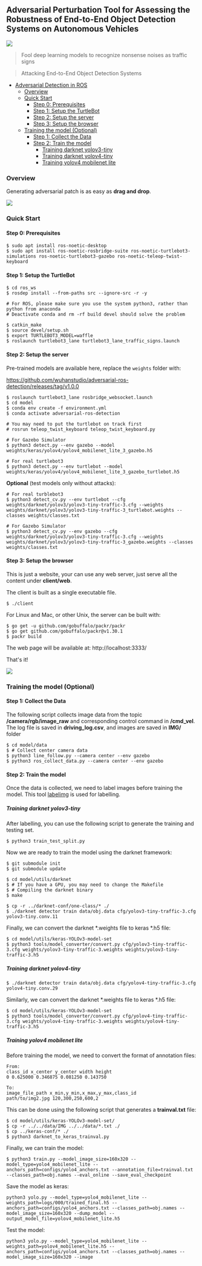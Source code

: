 ## Adversarial Perturbation Tool for Assessing the Robustness of End-to-End Object Detection Systems on Autonomous Vehicles 

![](doc/attack.jpg)

> Fool deep learning models to recognize nonsense noises as traffic signs

> Attacking End-to-End Object Detection Systems

- [Adversarial Detection in ROS](#adversarial-detection-in-ros)
  * [Overview](#overview)
  * [Quick Start](#quick-start)
    + [Step 0: Prerequisites](#step-0-prerequisites)
    + [Step 1: Setup  the TurtleBot](#step-1-setup-the-turtlebot)
    + [Step 2: Setup the server](#step-2-setup-the-server)
    + [Step 3: Setup the browser](#step-3-setup-the-browser)
  * [Training the model (Optional)](#training-the-model-optional)
    + [Step 1: Collect the Data](#step-1-collect-the-data)
    + [Step 2: Train the model](#step-2-train-the-model)
      - [Training darknet yolov3-tiny](#training-darknet-yolov3-tiny)
      - [Training darknet yolov4-tiny](#training-darknet-yolov4-tiny)
      - [Training yolov4 mobilenet lite](#training-yolov4-mobilenet-lite)

### Overview

Generating adversarial patch is as easy as **drag and drop**.

![](doc/adversarial-ros-detection.gif)

### Quick Start

#### Step 0: Prerequisites

```
$ sudo apt install ros-noetic-desktop
$ sudo apt install ros-noetic-rosbridge-suite ros-noetic-turtlebot3-simulations ros-noetic-turtlebot3-gazebo ros-noetic-teleop-twist-keyboard
```

#### Step 1: Setup the TurtleBot

```
$ cd ros_ws
$ rosdep install --from-paths src --ignore-src -r -y

# For ROS, please make sure you use the system python3, rather than python from anaconda
# Deactivate conda and rm -rf build devel should solve the problem

$ catkin_make
$ source devel/setup.sh
$ export TURTLEBOT3_MODEL=waffle
$ roslaunch turtlebot3_lane turtlebot3_lane_traffic_signs.launch
```

#### Step 2: Setup the server

Pre-trained models are available here, replace the `weights` folder with: 

https://github.com/wuhanstudio/adversarial-ros-detection/releases/tag/v1.0.0

```
$ roslaunch turtlebot3_lane rosbridge_websocket.launch
$ cd model
$ conda env create -f environment.yml
$ conda activate adversarial-ros-detection

# You may need to put the turtlebot on track first
# rosrun teleop_twist_keyboard teleop_twist_keyboard.py

# For Gazebo Simulator
$ python3 detect.py --env gazebo --model weights/keras/yolov4/yolov4_mobilenet_lite_3_gazebo.h5

# For real turtlebot3
$ python3 detect.py --env turtlebot --model weights/keras/yolov4/yolov4_mobilenet_lite_3_gazebo_turtlebot.h5
```

**Optional** (test models only without attacks):

```
# For real turblebot3
$ python3 detect_cv.py --env turtlebot --cfg weights/darknet/yolov3/yolov3-tiny-traffic-3.cfg --weights weights/darknet/yolov3/yolov3-tiny-traffic-3_turtlebot.weights --classes weights/classes.txt

# For Gazebo Simulator
$ python3 detect_cv.py --env gazebo --cfg weights/darknet/yolov3/yolov3-tiny-traffic-3.cfg --weights weights/darknet/yolov3/yolov3-tiny-traffic-3_gazebo.weights --classes weights/classes.txt
```



#### Step 3: Setup the browser

This is just a website, your can use any web server, just serve all the content under **client/web**.

The client is built as a single executable file.

```
$ ./client
```

For Linux and Mac, or other Unix, the server can be built with:

```
$ go get -u github.com/gobuffalo/packr/packr
$ go get github.com/gobuffalo/packr@v1.30.1
$ packr build
```

The web page will be available at: http://localhost:3333/

That's it!

![](doc/adversarial-ros-detection.png)

### Training the model (Optional)

#### Step 1: Collect the Data

The following script collects image data from the topic **/camera/rgb/image_raw** and corresponding control command in **/cmd_vel**. The log file is saved  in **driving_log.csv**, and images are saved in **IMG/** folder

```
$ cd model/data
$ # Collect center camera data
$ python3 line_follow.py --camera center --env gazebo
$ python3 ros_collect_data.py --camera center --env gazebo
```

#### Step 2: Train the model

Once the data is collected, we need to label images before training the model. This tool [labelimg](https://github.com/tzutalin/labelImg) is used for labelling.

##### Training darknet yolov3-tiny

After labelling, you can use the following script to generate the training and testing set.

```
$ python3 train_test_split.py
```

Now we are ready to train the model using the darknet framework:

```
$ git submodule init
$ git submodule update

$ cd model/utils/darknet
$ # If you have a GPU, you may need to change the Makefile
$ # Compiling the darknet binary
$ make

$ cp -r ../darknet-conf/one-class/* ./
$ ./darknet detector train data/obj.data cfg/yolov3-tiny-traffic-3.cfg yolov3-tiny.conv.11
```

Finally, we can convert the darknet *.weights file to keras *.h5 file:

```
$ cd model/utils/keras-YOLOv3-model-set
$ python3 tools/model_converter/convert.py cfg/yolov3-tiny-traffic-3.cfg weights/yolov3-tiny-traffic-3.weights weights/yolov3-tiny-traffic-3.h5
```

##### Training darknet yolov4-tiny

```
$ ./darknet detector train data/obj.data cfg/yolov4-tiny-traffic-3.cfg yolov4-tiny.conv.29
```

Similarly, we can convert the darknet *.weights file to keras *.h5 file:

```
$ cd model/utils/keras-YOLOv3-model-set
$ python3 tools/model_converter/convert.py cfg/yolov4-tiny-traffic-3.cfg weights/yolov4-tiny-traffic-3.weights weights/yolov4-tiny-traffic-3.h5
```

##### Training yolov4 mobilenet lite

Before training the model, we need to convert the format of annotation files:

```
From:
class_id x_center y_center width height
0 0.625000 0.346875 0.081250 0.143750

To:
image_file_path x_min,y_min,x_max,y_max,class_id
path/to/img2.jpg 120,300,250,600,2
```

This can be done using the following script that generates a **trainval.txt** file:

```
$ cd model/utils/keras-YOLOv3-model-set/
$ cp -r ../../data/IMG ../../data/*.txt ./
$ cp ../keras-conf/* ./
$ python3 darknet_to_keras_trainval.py
```

Finally, we can train the model:

```
$ python3 train.py --model_image_size=160x320 --model_type=yolo4_mobilenet_lite --anchors_path=configs/yolo4_anchors.txt --annotation_file=trainval.txt --classes_path=obj.names --eval_online --save_eval_checkpoint
```

Save the model as keras:

```
python3 yolo.py --model_type=yolo4_mobilenet_lite --weights_path=logs/000/trained_final.h5 --anchors_path=configs/yolo4_anchors.txt --classes_path=obj.names --model_image_size=160x320 --dump_model --output_model_file=yolov4_mobilenet_lite.h5
```

Test the model:

```
python3 yolo.py --model_type=yolo4_mobilenet_lite --weights_path=yolov4_mobilenet_lite.h5 --anchors_path=configs/yolo4_anchors.txt --classes_path=obj.names --model_image_size=160x320 --image
```

